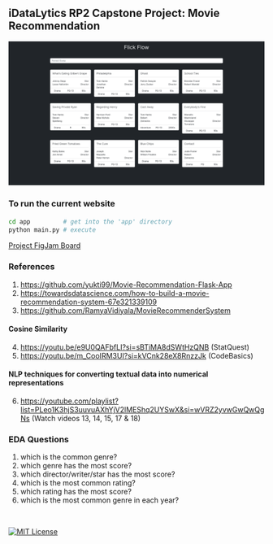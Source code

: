 ## iDataLytics RP2 Capstone Project: Movie Recommendation

<img src="./others/preview.png" alt="preview of the webapp">

### To run the current website

```sh
cd app         # get into the 'app' directory
python main.py # execute
```

<a href="https://www.figma.com/file/2LVkb63gNvF4kE50opUIR9/RP2-Project-FlickFlow?type=whiteboard&node-id=0-1&t=br78YD8Gmyca6Drv-0">Project FigJam Board</a>

### References

1. https://github.com/yukti99/Movie-Recommendation-Flask-App
2. https://towardsdatascience.com/how-to-build-a-movie-recommendation-system-67e321339109
3. https://github.com/RamyaVidiyala/MovieRecommenderSystem

#### Cosine Similarity

4. https://youtu.be/e9U0QAFbfLI?si=sBTiMA8dSWtHzQNB (StatQuest)
5. https://youtu.be/m_CooIRM3UI?si=kVCnk28eX8RnzzJk (CodeBasics)

#### NLP techniques for converting textual data into numerical representations

6. https://youtube.com/playlist?list=PLeo1K3hjS3uuvuAXhYjV2lMEShq2UYSwX&si=wVRZ2yvwGwQwQgNs (Watch videos 13, 14, 15, 17 & 18)

### EDA Questions

1. which is the common genre?
2. which genre has the most score?
3. which director/writer/star has the most score?
4. which is the most common rating?
5. which rating has the most score?
6. which is the most common genre in each year?

<br>

[![MIT License](https://img.shields.io/badge/License-MIT-green.svg)](./LICENSE)
